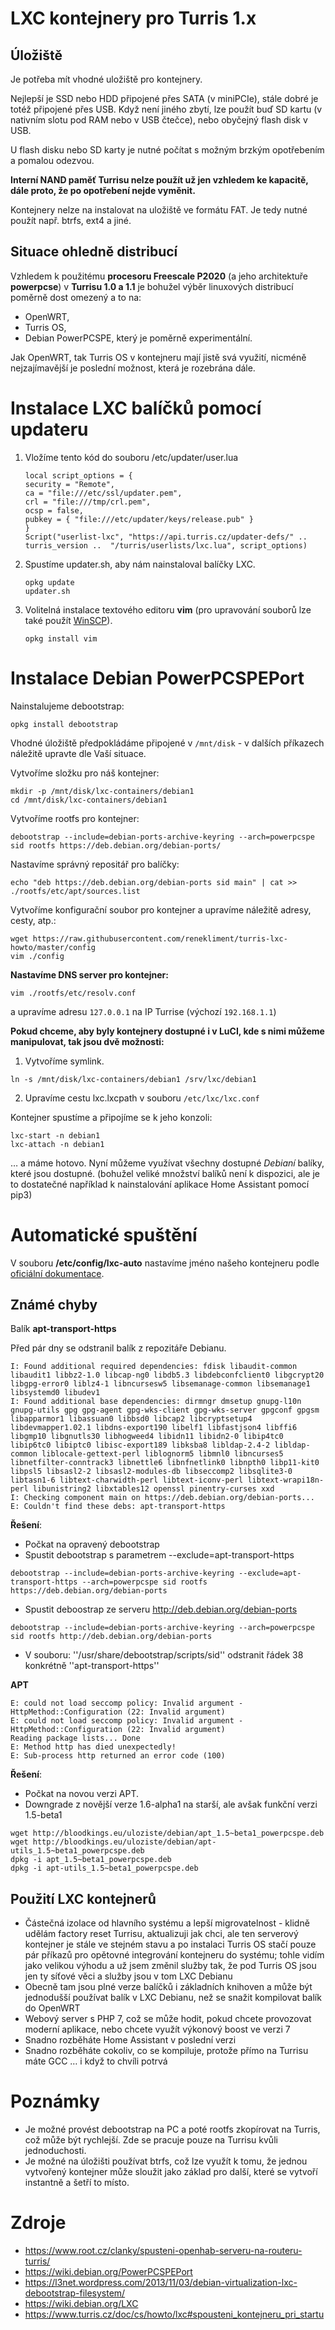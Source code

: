 # LXC kontejnery pro Turris 1.x

## Úložiště

Je potřeba mít vhodné uložiště pro kontejnery.

Nejlepší je SSD nebo HDD připojené přes SATA (v miniPCIe), stále dobré je totéž připojené přes USB. 
Když není jiného zbytí, lze použít buď SD kartu (v nativním slotu pod RAM nebo v USB čtečce), nebo obyčejný flash disk v USB. 

U flash disku nebo SD karty je nutné počítat s možným brzkým opotřebením a pomalou odezvou.

**Interní NAND paměť Turrisu nelze použít už jen vzhledem ke kapacitě, dále proto, že po opotřebení nejde vyměnit.**

Kontejnery nelze na instalovat na uložiště ve formátu FAT. Je tedy nutné použít např. btrfs, ext4 a jiné.

## Situace ohledně distribucí

Vzhledem k použitému **procesoru Freescale P2020** (a jeho architektuře **powerpcse**) v **Turrisu 1.0 a 1.1** je bohužel výběr linuxových distribucí poměrně dost omezený a to na:

- OpenWRT,
- Turris OS, 
- Debian PowerPCSPE, který je poměrně experimentální.

Jak OpenWRT, tak Turris OS v kontejneru mají jistě svá využití, nicméně nejzajímavější je poslední možnost, která je rozebrána dále.

# Instalace LXC balíčků pomocí updateru

1. Vložíme tento kód do souboru /etc/updater/user.lua

     ```
    local script_options = {
	security = "Remote",
	ca = "file:///etc/ssl/updater.pem",
	crl = "file:///tmp/crl.pem",
	ocsp = false,
	pubkey = { "file:///etc/updater/keys/release.pub" }
     }
     Script("userlist-lxc", "https://api.turris.cz/updater-defs/" .. turris_version ..  "/turris/userlists/lxc.lua", script_options)
     ```
    
2. Spustíme updater.sh, aby nám nainstaloval balíčky LXC.

     ```
     opkg update
     updater.sh
    ```
    
3. Volitelná instalace textového editoru **vim** (pro upravování souborů lze také použít [WinSCP](https://winscp.net)).

    ```
    opkg install vim 
    ```

# Instalace Debian PowerPCSPEPort

Nainstalujeme debootstrap:
```
opkg install debootstrap
```

Vhodné úložiště předpokládáme připojené v `/mnt/disk` - v dalších příkazech náležitě upravte dle Vaší situace.

Vytvoříme složku pro náš kontejner:
```
mkdir -p /mnt/disk/lxc-containers/debian1
cd /mnt/disk/lxc-containers/debian1
```

Vytvoříme rootfs pro kontejner:
```
debootstrap --include=debian-ports-archive-keyring --arch=powerpcspe sid rootfs https://deb.debian.org/debian-ports/
```

Nastavíme správný repositář pro balíčky:
```
echo "deb https://deb.debian.org/debian-ports sid main" | cat >> ./rootfs/etc/apt/sources.list
```

Vytvoříme konfigurační soubor pro kontejner a upravíme náležitě adresy, cesty, atp.:
```  
wget https://raw.githubusercontent.com/renekliment/turris-lxc-howto/master/config
vim ./config
```

**Nastavíme DNS server pro kontejner:**
```
vim ./rootfs/etc/resolv.conf
```
a upravíme adresu `127.0.0.1` na IP Turrise (výchozí `192.168.1.1`)

**Pokud chceme, aby byly kontejnery dostupné i v LuCI, kde s nimi můžeme manipulovat, tak jsou dvě možnosti:**

1. Vytvoříme symlink.
```
ln -s /mnt/disk/lxc-containers/debian1 /srv/lxc/debian1
```
2. Upravíme cestu lxc.lxcpath v souboru `/etc/lxc/lxc.conf`


Kontejner spustíme a připojíme se k jeho konzoli:
```
lxc-start -n debian1
lxc-attach -n debian1
```

… a máme hotovo. Nyní můžeme využívat všechny dostupné _Debianí_ balíky, které jsou dostupné. (bohužel veliké množství balíků není k dispozici, ale je to dostatečné například k nainstalování aplikace Home Assistant pomocí pip3)

# Automatické spuštění

V souboru **/etc/config/lxc-auto** nastavíme jméno našeho kontejneru podle [oficiální dokumentace]( https://www.turris.cz/doc/cs/howto/lxc#spousteni_kontejneru_pri_startu).

## Známé chyby

Balík **apt-transport-https**

Před pár dny se odstranil balík z repozitáře Debianu.

```
I: Found additional required dependencies: fdisk libaudit-common libaudit1 libbz2-1.0 libcap-ng0 libdb5.3 libdebconfclient0 libgcrypt20 libgpg-error0 liblz4-1 libncursesw5 libsemanage-common libsemanage1 libsystemd0 libudev1
I: Found additional base dependencies: dirmngr dmsetup gnupg-l10n gnupg-utils gpg gpg-agent gpg-wks-client gpg-wks-server gpgconf gpgsm libapparmor1 libassuan0 libbsd0 libcap2 libcryptsetup4 libdevmapper1.02.1 libdns-export190 libelf1 libfastjson4 libffi6 libgmp10 libgnutls30 libhogweed4 libidn11 libidn2-0 libip4tc0 libip6tc0 libiptc0 libisc-export189 libksba8 libldap-2.4-2 libldap-common liblocale-gettext-perl liblognorm5 libmnl0 libncurses5 libnetfilter-conntrack3 libnettle6 libnfnetlink0 libnpth0 libp11-kit0 libpsl5 libsasl2-2 libsasl2-modules-db libseccomp2 libsqlite3-0 libtasn1-6 libtext-charwidth-perl libtext-iconv-perl libtext-wrapi18n-perl libunistring2 libxtables12 openssl pinentry-curses xxd
I: Checking component main on https://deb.debian.org/debian-ports...
E: Couldn't find these debs: apt-transport-https
```

**Řešení**:
  * Počkat na opravený debootstrap
  * Spustit debootstrap s parametrem --exclude=apt-transport-https
```
debootstrap --include=debian-ports-archive-keyring --exclude=apt-transport-https --arch=powerpcspe sid rootfs https://deb.debian.org/debian-ports
```
  * Spustit deboostrap ze serveru http://deb.debian.org/debian-ports
```
debootstrap --include=debian-ports-archive-keyring --arch=powerpcspe sid rootfs http://deb.debian.org/debian-ports
```
  * V souboru: ''/usr/share/debootstrap/scripts/sid'' odstranit řádek 38 konkrétně ''apt-transport-https''
  
**APT**

```
E: could not load seccomp policy: Invalid argument - HttpMethod::Configuration (22: Invalid argument)
E: could not load seccomp policy: Invalid argument - HttpMethod::Configuration (22: Invalid argument)
Reading package lists... Done
E: Method http has died unexpectedly!
E: Sub-process http returned an error code (100)
```

**Řešení**:
  * Počkat na novou verzi APT.
  * Downgrade z novější verze 1.6-alpha1 na starší, ale avšak funkční verzi 1.5-beta1
```
wget http://bloodkings.eu/uloziste/debian/apt_1.5~beta1_powerpcspe.deb
wget http://bloodkings.eu/uloziste/debian/apt-utils_1.5~beta1_powerpcspe.deb
dpkg -i apt_1.5~beta1_powerpcspe.deb
dpkg -i apt-utils_1.5~beta1_powerpcspe.deb
```

## Použití LXC kontejnerů

  * Částečná izolace od hlavního systému a lepší migrovatelnost - klidně udělám factory reset Turrisu, aktualizuji jak chci, ale ten serverový kontejner je stále ve stejném stavu a po instalaci Turris OS stačí pouze pár příkazů pro opětovné integrování kontejneru do systému; tohle vidím jako velikou výhodu a už jsem změnil služby tak, že pod Turris OS jsou jen ty síťové věci a služby jsou v tom LXC Debianu
  * Obecně tam jsou plné verze balíčků i základních knihoven a může být jednodušší používat balík v LXC Debianu, než se snažit kompilovat balík do OpenWRT
  * Webový server s PHP 7, což se může hodit, pokud chcete provozovat moderní aplikace, nebo chcete využít výkonový boost ve verzi 7
  * Snadno rozběháte Home Assistant v poslední verzi
  * Snadno rozběháte cokoliv, co se kompiluje, protože přímo na Turrisu máte GCC … i když to chvíli potrvá

# Poznámky
- Je možné provést debootstrap na PC a poté rootfs zkopírovat na Turris, což může být rychlejší. Zde se pracuje pouze na Turrisu kvůli jednoduchosti.
- Je možné na úložišti používat btrfs, což lze využít k tomu, že jednou vytvořený kontejner může sloužit jako základ pro další, které se vytvoří instantně a šetří to místo.

# Zdroje
- https://www.root.cz/clanky/spusteni-openhab-serveru-na-routeru-turris/
- https://wiki.debian.org/PowerPCSPEPort
- https://l3net.wordpress.com/2013/11/03/debian-virtualization-lxc-debootstrap-filesystem/
- https://wiki.debian.org/LXC
- https://www.turris.cz/doc/cs/howto/lxc#spousteni_kontejneru_pri_startu
